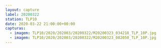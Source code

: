 ```yaml
---
layout: capture
label: 20200322
station: TLP10
date: 2020-03-22 21:00:00+00:00
capturas:
  - imagem: TLP10/2020/202003/20200322/M20200323_034218_TLP_10P.jpg
  - imagem: TLP10/2020/202003/20200322/M20200323_082050_TLP_10P.jpg
---
```

